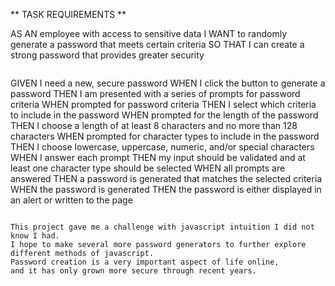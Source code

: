 ** TASK REQUIREMENTS **

AS AN employee with access to sensitive data
I WANT to randomly generate a password that meets certain criteria
SO THAT I can create a strong password that provides greater security
```
```
GIVEN I need a new, secure password
WHEN I click the button to generate a password
THEN I am presented with a series of prompts for password criteria
WHEN prompted for password criteria
THEN I select which criteria to include in the password
WHEN prompted for the length of the password
THEN I choose a length of at least 8 characters and no more than 128 characters
WHEN prompted for character types to include in the password
THEN I choose lowercase, uppercase, numeric, and/or special characters
WHEN I answer each prompt
THEN my input should be validated and at least one character type should be selected
WHEN all prompts are answered
THEN a password is generated that matches the selected criteria
WHEN the password is generated
THEN the password is either displayed in an alert or written to the page
```

This project gave me a challenge with javascript intuition I did not know I had.   
I hope to make several more password generators to further explore different methods of javascript.   
Password creation is a very important aspect of life online,   
and it has only grown more secure through recent years. 


